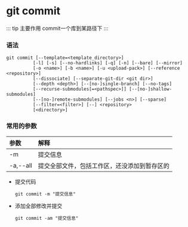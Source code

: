 # git commit

::: tip 主要作用
commit一个库到某路径下
:::

### 语法

```git
git commit [--template=<template_directory>]
          [-l] [-s] [--no-hardlinks] [-q] [-n] [--bare] [--mirror]
          [-o <name>] [-b <name>] [-u <upload-pack>] [--reference <repository>]
          [--dissociate] [--separate-git-dir <git dir>]
          [--depth <depth>] [--[no-]single-branch] [--no-tags]
          [--recurse-submodules[=<pathspec>]] [--[no-]shallow-submodules]
          [--[no-]remote-submodules] [--jobs <n>] [--sparse]
          [--filter=<filter>] [--] <repository>
          [<directory>]
```

### 常用的参数

| 参数  | 解释      |
|:--- |:------- |
| -m  | 提交信息    |
| -a,--all  | 提交全部文件，包括工作区，还没添加到暂存区的 |

- 提交代码
  
  ```git
  git commit -m "提交信息"
  ```

- 添加全部修改并提交
  
  ```git
  git commit -am "提交信息"
  ```
